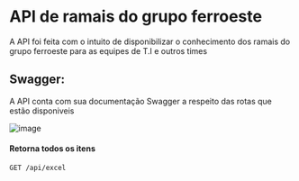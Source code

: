 # API de ramais do grupo ferroeste
A API foi feita com o intuito de disponibilizar o conhecimento dos ramais do grupo ferroeste para as equipes de T.I e outros times


## Swagger:

A API conta com sua documentação Swagger a respeito das rotas que estão disponiveis

![image](https://github.com/user-attachments/assets/d0a5e604-5756-4ee7-b65f-4ab9cd5b4624)

#### Retorna todos os itens

```http
GET /api/excel
```






